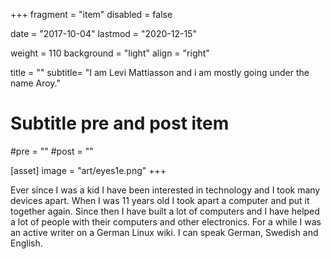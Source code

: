 +++
fragment = "item"
disabled = false

date = "2017-10-04"
lastmod = "2020-12-15"

weight = 110
background = "light"
align = "right"

title = ""
subtitle= "I am Levi Mattiasson and i am mostly going under the name Aroy."

# Subtitle pre and post item
#pre = ""
#post = ""

[asset]
  image = "art/eyes1e.png"
+++

Ever since I was a kid I have been interested in technology and I took many devices apart. When I was 11 years old I took apart a computer and put it together again. Since then I have built a lot of computers and I have helped a lot of people with their computers and other electronics. For a while I was an active writer on a German Linux wiki. I can speak German, Swedish and English.

